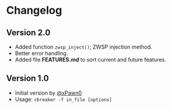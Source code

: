 # Changelog

## Version 2.0

* Added function `zwsp_inject()`; ZWSP injection method.
* Better error handling.
* Added file **FEATURES.md** to sort current and future features.

## Version 1.0

* Initial version by [@xPawn0](https://github.com/xPawn0/)
* Usage: `cbreaker -f in_file [options]`

